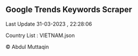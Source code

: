 

## Google Trends Keywords Scraper 
 
Last Update 31-03-2023 , 22:28:06

Country List :
VIETNAM.json



© Abdul Muttaqin 
